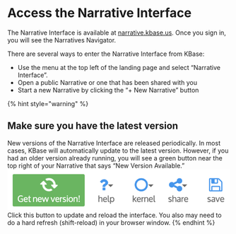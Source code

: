 # Access the Narrative Interface

The Narrative Interface is available at [narrative.kbase.us](https://narrative.kbase.us/). Once you sign in, you will see the Narratives Navigator.

There are several ways to enter the Narrative Interface from KBase:

* Use the menu at the top left of the landing page and select “Narrative Interface”.
* Open a public Narrative or one that has been shared with you
* Start a new Narrative by clicking the “+ New Narrative” button

{% hint style="warning" %}
## Make sure you have the latest version

New versions of the Narrative Interface are released periodically. In most cases, KBase will automatically update to the latest version. However, if you had an older version already running, you will see a green button near the top right of your Narrative that says “New Version Available.”  
![Screen Shot 2015-02-03 at 8.16.19 PM](../../.gitbook/assets/narrativeupdate.png)  
Click this button to update and reload the interface. You also may need to do a hard refresh \(shift-reload\) in your browser window.
{% endhint %}

